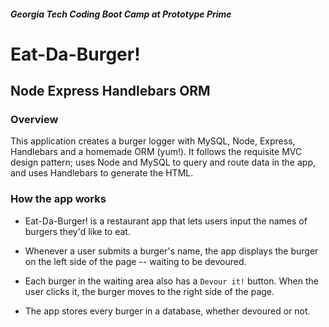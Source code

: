 ##### Georgia Tech Coding Boot Camp at Prototype Prime

# Eat-Da-Burger!

## Node Express Handlebars ORM

### Overview

This application creates a burger logger with MySQL, Node, Express, Handlebars and a homemade ORM (yum!). It follows the requisite MVC design pattern; uses Node and MySQL to query and route data in the app, and uses Handlebars to generate the HTML.

### How the app works

* Eat-Da-Burger! is a restaurant app that lets users input the names of burgers they'd like to eat.

* Whenever a user submits a burger's name, the app displays the burger on the left side of the page -- waiting to be devoured.

* Each burger in the waiting area also has a `Devour it!` button. When the user clicks it, the burger moves to the right side of the page.

* The app stores every burger in a database, whether devoured or not.
